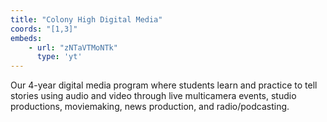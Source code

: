 ```yaml
---
title: "Colony High Digital Media"
coords: "[1,3]"
embeds: 
    - url: "zNTaVTMoNTk"
      type: 'yt'
---
```


Our 4-year digital media program where students learn and practice to tell stories using audio and video through live multicamera events, studio productions, moviemaking, news production, and radio/podcasting.